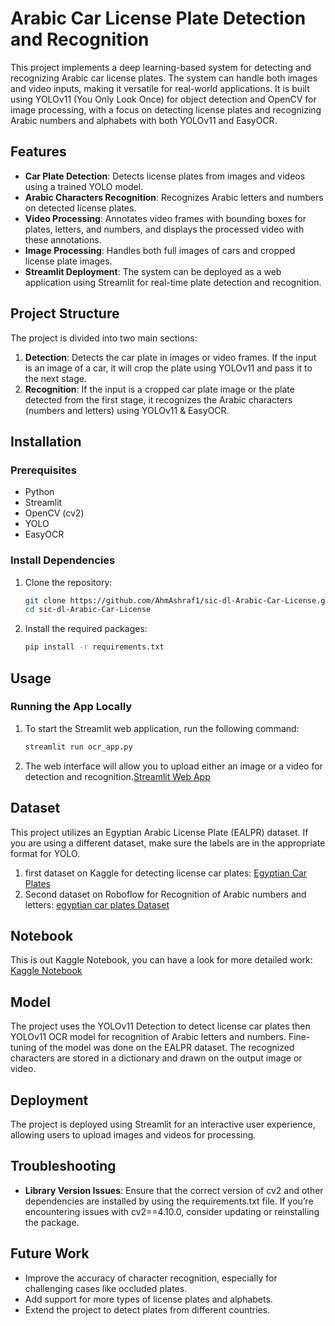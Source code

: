 # Arabic Car License Plate Detection and Recognition

This project implements a deep learning-based system for detecting and recognizing Arabic car license plates. The system can handle both images and video inputs, making it versatile for real-world applications. It is built using YOLOv11 (You Only Look Once) for object detection and OpenCV for image processing, with a focus on detecting license plates and recognizing Arabic numbers and alphabets with both YOLOv11 and EasyOCR.

## Features
- **Car Plate Detection**: Detects license plates from images and videos using a trained YOLO model.
- **Arabic Characters Recognition**: Recognizes Arabic letters and numbers on detected license plates.
- **Video Processing**: Annotates video frames with bounding boxes for plates, letters, and numbers, and displays the processed video with these annotations.
- **Image Processing**: Handles both full images of cars and cropped license plate images.
- **Streamlit Deployment**: The system can be deployed as a web application using Streamlit for real-time plate detection and recognition.

## Project Structure
The project is divided into two main sections:
1. **Detection**: Detects the car plate in images or video frames. If the input is an image of a car, it will crop the plate using YOLOv11 and pass it to the next stage.
2. **Recognition**: If the input is a cropped car plate image or the plate detected from the first stage, it recognizes the Arabic characters (numbers and letters) using YOLOv11 & EasyOCR.

## Installation

### Prerequisites
- Python
- Streamlit
- OpenCV (cv2)
- YOLO
- EasyOCR

### Install Dependencies
1. Clone the repository:
    ```bash
    git clone https://github.com/AhmAshraf1/sic-dl-Arabic-Car-License.git
    cd sic-dl-Arabic-Car-License
    ```
    
2. Install the required packages:
    ```bash
    pip install -r requirements.txt
    ```

## Usage

### Running the App Locally
1. To start the Streamlit web application, run the following command:
    ```bash
    streamlit run ocr_app.py
    ```

2. The web interface will allow you to upload either an image or a video for detection and recognition.[Streamlit Web App](https://arabic-car-license-aelpr.streamlit.app/)

## Dataset
This project utilizes an Egyptian Arabic License Plate (EALPR) dataset. If you are using a different dataset, make sure the labels are in the appropriate format for YOLO.
1. first dataset on Kaggle for detecting license car plates: [Egyptian Car Plates](https://www.kaggle.com/datasets/mahmoudeldebase/egyptian-cars-plates)
2. Second dataset on Roboflow for Recognition of Arabic numbers and letters: [egyptian car plates Dataset](https://universe.roboflow.com/alyalsayed-vyx6g/egyptian-car-plates/dataset/13)

## Notebook
This is out Kaggle Notebook, you can have a look for more detailed work: [Kaggle Notebook](https://www.kaggle.com/code/ahmedashrafhelmi/egyptian-car-plates-yolov11-fine-tuned-easyocr)

## Model
The project uses the YOLOv11 Detection to detect license car plates then YOLOv11 OCR model for recognition of Arabic letters and numbers. Fine-tuning of the model was done on the EALPR dataset. The recognized characters are stored in a dictionary and drawn on the output image or video.

## Deployment
The project is deployed using Streamlit for an interactive user experience, allowing users to upload images and videos for processing.

## Troubleshooting
- **Library Version Issues**: Ensure that the correct version of cv2 and other dependencies are installed by using the requirements.txt file. If you’re encountering issues with cv2==4.10.0, consider updating or reinstalling the package.

## Future Work
- Improve the accuracy of character recognition, especially for challenging cases like occluded plates.
- Add support for more types of license plates and alphabets.
- Extend the project to detect plates from different countries.
